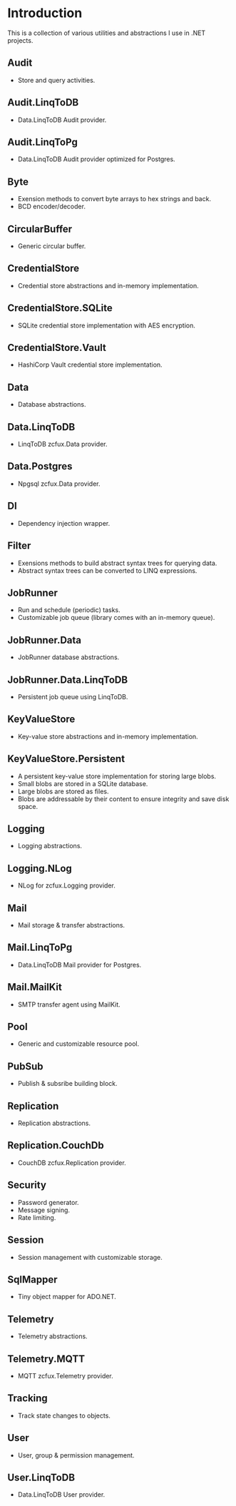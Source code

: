 # Introduction

This is a collection of various utilities and abstractions I use in .NET projects.

## Audit
* Store and query activities.

## Audit.LinqToDB
* Data.LinqToDB Audit provider.

## Audit.LinqToPg
* Data.LinqToDB Audit provider optimized for Postgres.

## Byte
* Exension methods to convert byte arrays to hex strings and back. 
* BCD encoder/decoder.

## CircularBuffer
* Generic circular buffer.

## CredentialStore
* Credential store abstractions and in-memory implementation.

## CredentialStore.SQLite
* SQLite credential store implementation with AES encryption.

## CredentialStore.Vault
* HashiCorp Vault credential store implementation.

## Data
* Database abstractions.

## Data.LinqToDB
* LinqToDB zcfux.Data provider.

## Data.Postgres
* Npgsql zcfux.Data provider.

## DI
* Dependency injection wrapper.

## Filter
* Exensions methods to build abstract syntax trees for querying data.
* Abstract syntax trees can be converted to LINQ expressions.

## JobRunner
* Run and schedule (periodic) tasks.
* Customizable job queue (library comes with an in-memory queue).

## JobRunner.Data
* JobRunner database abstractions.

## JobRunner.Data.LinqToDB
* Persistent job queue using LinqToDB.

## KeyValueStore
* Key-value store abstractions and in-memory implementation.
 
## KeyValueStore.Persistent
* A persistent key-value store implementation for storing large blobs.
* Small blobs are stored in a SQLite database.
* Large blobs are stored as files.
* Blobs are addressable by their content to ensure integrity and save disk space.
 
## Logging
* Logging abstractions.

## Logging.NLog
* NLog for zcfux.Logging provider.

## Mail
* Mail storage & transfer abstractions.

## Mail.LinqToPg
* Data.LinqToDB Mail provider for Postgres.

## Mail.MailKit
* SMTP transfer agent using MailKit.

## Pool
* Generic and customizable resource pool.

## PubSub
* Publish & subsribe building block.

## Replication
* Replication abstractions.

## Replication.CouchDb
* CouchDB zcfux.Replication provider.

## Security
* Password generator.
* Message signing.
* Rate limiting.

## Session
* Session management with customizable storage.

## SqlMapper
* Tiny object mapper for ADO.NET.

## Telemetry
* Telemetry abstractions.

## Telemetry.MQTT
* MQTT zcfux.Telemetry provider.

## Tracking
* Track state changes to objects.

## User
* User, group & permission management.

## User.LinqToDB
* Data.LinqToDB User provider.
